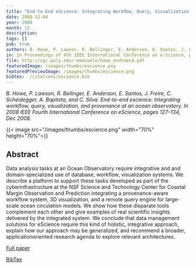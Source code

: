 ```yaml
---
title: "End-to-End eScience: Integrating Workﬂow, Query, Visualization, and Provenance at an Ocean Observatory"
date: 2008-12-04
year: 2008
month: 12
description:
tags: []
pub: true
authors: B. Howe, P. Lawson, R. Bellinger, E. Anderson, E. Santos, J. Freire, C. Scheidegger, A. Baptista, C. Silva
in: In Proceedings of 4th IEEE International Conference on e-Science, pp. 127-134
file: http://vgc.poly.edu/~emanuele/howe_endtoend.pdf
featuredImage: /images/thumbs/escience.png
featuredPreviewImage: /images/thumbs/escience.png
bibtex:  /citations/escience.bib
---
```


*B. Howe, P. Lawson, R. Bellinger, E. Anderson, E. Santos, J. Freire, C. Scheidegger, A. Baptista, and C. Silva. End-to-end escience: Integrating workflow, query, visualization, and provenance at an ocean observatory. In 2008 IEEE Fourth International Conference on eScience, pages 127–134, Dec 2008.*

{{< image src="/images/thumbs/escience.png" width="70%" height="70%">}}

## Abstract
Data analysis tasks at an Ocean Observatory require integrative and and domain-specialized use of database, workflow, visualization systems. We describe a platform to support these tasks developed as part of the cyberinfrastructure at the NSF Science and Technology Center for Coastal Margin Observation and Prediction integrating a provenance-aware workflow system, 3D visualization, and a remote query engine for large-scale ocean circulation models. We show how these disparate tools complement each other and give examples of real scientific insights delivered by the integrated system. We conclude that data management solutions for eScience require this kind of holistic, integrative approach, explain how our approach may be generalized, and recommend a broader, applicationoriented research agenda to explore relevant architectures.

[Full paper](http://vgc.poly.edu/~emanuele/howe_endtoend.pdf)

[BibTex](/citations/escience.bib) 